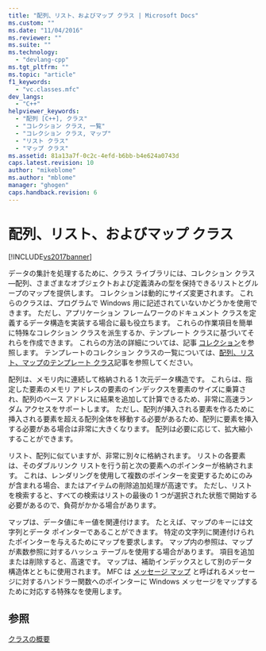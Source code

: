```yaml
---
title: "配列、リスト、およびマップ クラス | Microsoft Docs"
ms.custom: ""
ms.date: "11/04/2016"
ms.reviewer: ""
ms.suite: ""
ms.technology: 
  - "devlang-cpp"
ms.tgt_pltfrm: ""
ms.topic: "article"
f1_keywords: 
  - "vc.classes.mfc"
dev_langs: 
  - "C++"
helpviewer_keywords: 
  - "配列 [C++], クラス"
  - "コレクション クラス, 一覧"
  - "コレクション クラス, マップ"
  - "リスト クラス"
  - "マップ クラス"
ms.assetid: 81a13a7f-0c2c-4efd-b6bb-b4e624a0743d
caps.latest.revision: 10
author: "mikeblome"
ms.author: "mblome"
manager: "ghogen"
caps.handback.revision: 6
---
```

# 配列、リスト、およびマップ クラス
[!INCLUDE[vs2017banner](../assembler/inline/includes/vs2017banner.md)]

データの集計を処理するために、クラス ライブラリには、コレクション クラス—配列、さまざまなオブジェクトおよび定義済みの型を保持できるリストとグループのマップを提供します。  コレクションは動的にサイズ変更されます。  これらのクラスは、プログラムで Windows 用に記述されていないかどうかを使用できます。  ただし、アプリケーション フレームワークのドキュメント クラスを定義するデータ構造を実装する場合に最も役立ちます。  これらの作業項目を簡単に特殊なコレクション クラスを派生するか、テンプレート クラスに基づいてそれらを作成できます。  これらの方法の詳細については、記事 [コレクション](../mfc/collections.md)を参照します。  テンプレートのコレクション クラスの一覧については、[配列、リスト、マップのテンプレート クラス](../mfc/template-classes-for-arrays-lists-and-maps.md)記事を参照してください。  
  
 配列は、メモリ内に連続して格納される 1 次元データ構造です。  これらは、指定した要素のメモリ アドレスの要素のインデックスを要素のサイズに乗算され、配列のベース アドレスに結果を追加して計算できるため、非常に高速ランダム アクセスをサポートします。  ただし、配列が挿入される要素を作るために挿入される要素を超える配列全体を移動する必要があるため、配列に要素を挿入する必要がある場合は非常に大きくなります。  配列は必要に応じて、拡大縮小することができます。  
  
 リスト、配列に似ていますが、非常に別々に格納されます。  リストの各要素は、そのダブルリンク リストを行う前と次の要素へのポインターが格納されます。  これは、レンダリングを使用して複数のポインターを変更するためにのみが含まれる場合、またはアイテムの削除追加処理が高速です。  ただし、リストを検索すると、すべての検索はリストの最後の 1 つが選択された状態で開始する必要があるので、負荷がかかる場合があります。  
  
 マップは、データ値にキー値を関連付けます。  たとえば、マップのキーには文字列とデータ ポインターであることができます。  特定の文字列に関連付けられたポインターを与えるためにマップを要求します。  マップ内の参照は、マップが素数参照に対するハッシュ テーブルを使用する場合があります。  項目を追加または削除すると、高速です。  マップは、補助インデックスとして別のデータ構造体とともに使用されます。  MFC は [メッセージ マップ](../mfc/mapping-messages.md) と呼ばれるメッセージに対するハンドラー関数へのポインターに Windows メッセージをマップするために対応する特殊なを使用します。  
  
## 参照  
 [クラスの概要](../mfc/class-library-overview.md)